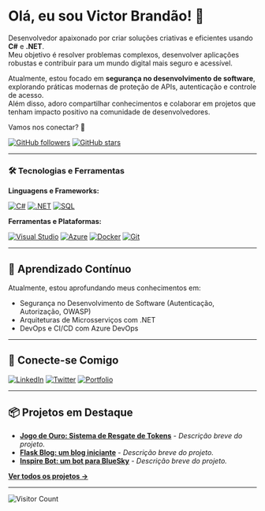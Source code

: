 # Olá, eu sou Victor Brandão! 👋

Desenvolvedor apaixonado por criar soluções criativas e eficientes usando **C#** e **.NET**.  
Meu objetivo é resolver problemas complexos, desenvolver aplicações robustas e contribuir para um mundo digital mais seguro e acessível.

Atualmente, estou focado em **segurança no desenvolvimento de software**, explorando práticas modernas de proteção de APIs, autenticação e controle de acesso.  
Além disso, adoro compartilhar conhecimentos e colaborar em projetos que tenham impacto positivo na comunidade de desenvolvedores.

Vamos nos conectar? 🌟

[![GitHub followers](https://img.shields.io/github/followers/victorbrandaao?style=social)](https://github.com/victorbrandaao)
[![GitHub stars](https://img.shields.io/github/stars/victorbrandaao?style=social)](https://github.com/victorbrandaao)

---

### 🛠️ Tecnologias e Ferramentas

**Linguagens e Frameworks:**

[![C#](https://img.shields.io/badge/C%23-239120?style=for-the-badge&logo=c-sharp&logoColor=white)](https://docs.microsoft.com/en-us/dotnet/csharp/)
[![.NET](https://img.shields.io/badge/.NET-5C2D91?style=for-the-badge&logo=.net&logoColor=white)](https://dotnet.microsoft.com/)
[![SQL](https://img.shields.io/badge/SQL-4479A1?style=for-the-badge&logo=postgresql&logoColor=white)](https://www.postgresql.org/)

**Ferramentas e Plataformas:**

[![Visual Studio](https://img.shields.io/badge/Visual%20Studio-5C2D91?style=for-the-badge&logo=visual%20studio&logoColor=white)](https://visualstudio.microsoft.com/)
[![Azure](https://img.shields.io/badge/Azure-0078D4?style=for-the-badge&logo=microsoft%20azure&logoColor=white)](https://azure.microsoft.com/)
[![Docker](https://img.shields.io/badge/Docker-2496ED?style=for-the-badge&logo=docker&logoColor=white)](https://www.docker.com/)
[![Git](https://img.shields.io/badge/Git-F05032?style=for-the-badge&logo=git&logoColor=white)](https://git-scm.com/)

---

## 🌱 Aprendizado Contínuo

Atualmente, estou aprofundando meus conhecimentos em:

*   Segurança no Desenvolvimento de Software (Autenticação, Autorização, OWASP)
*   Arquiteturas de Microsserviços com .NET
*   DevOps e CI/CD com Azure DevOps

---

## 🔗 Conecte-se Comigo

[![LinkedIn](https://img.shields.io/badge/LinkedIn-0077B5?style=for-the-badge&logo=linkedin&logoColor=white)](https://www.linkedin.com/in/victorbrandaao/)
[![Twitter](https://img.shields.io/badge/Twitter-1DA1F2?style=for-the-badge&logo=twitter&logoColor=white)](https://twitter.com/vitubrandao)
[![Portfolio](https://img.shields.io/badge/Portfolio-000000?style=for-the-badge&logo=google-chrome&logoColor=white)](https://victorbrandaao.github.io/Portfolio_Novo/)

---

## 📦 Projetos em Destaque

*   **[Jogo de Ouro: Sistema de Resgate de Tokens](https://github.com/seu_username/jogo-de-ouro)** - *Descrição breve do projeto.*
*   **[Flask Blog: um blog iniciante](https://github.com/victorbrandaao/Flask_blog)** - *Descrição breve do projeto.*
*   **[Inspire Bot: um bot para BlueSky](https://github.com/victorbrandaao/InspireBot)** - *Descrição breve do projeto.*

[**Ver todos os projetos →**](https://github.com/victorbrandaao?tab=repositories)

---

![Visitor Count](https://komarev.com/ghpvc/?username=victorbrandaao&color=blue)
